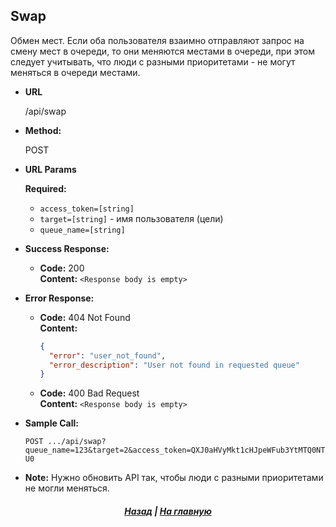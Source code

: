 ﻿**Swap**
----
  Обмен мест. Если оба пользователя взаимно отправляют запрос на смену мест в очереди, то они меняются местами в очереди, при этом следует учитывать, что люди с разными приоритетами - не могут меняться в очереди местами.

* **URL**

  /api/swap

* **Method:**
  
  POST
  
*  **URL Params**

   **Required:**
 
   * `access_token=[string]`
   * `target=[string]` - имя пользователя (цели)
   * `queue_name=[string]`


* **Success Response:**

  * **Code:** 200 <br />
    **Content:** `<Response body is empty>`
 
* **Error Response:**

  * **Code:** 404 Not Found <br />
    **Content:** 
    ```json
    {
      "error": "user_not_found",
      "error_description": "User not found in requested queue"
    }
    ```
  * **Code:** 400 Bad Request<br />
      **Content:** `<Response body is empty>`
    
* **Sample Call:**

  `POST .../api/swap?queue_name=123&target=2&access_token=QXJ0aHVyMkt1cHJpeWFub3YtMTQ0NTU0`

* **Note:**
Нужно обновить API так, чтобы люди с разными приоритетами не могли меняться.

<h5 align=center><a href="/helios-doc/wiki/api">Назад</a> | <a href="helios-doc/wiki">На главную</a></h5>
